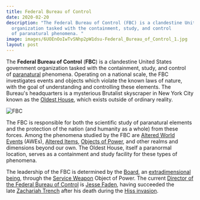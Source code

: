 ```yaml
---
title: Federal Bureau of Control
date: 2020-02-20
description: "The Federal Bureau of Control (FBC) is a clandestine United States government
  organization tasked with the containment, study, and control
  of paranatural phenomena. "
image: images/6UOEnOoIwTvSNhp2pW1dsu-Federal_Bureau_of_Control_1.jpg
layout: post
---
```

The **Federal Bureau of Control** (**FBC**) is a clandestine United States government organization tasked with the containment, study, and control of [paranatural](https://control.fandom.com/wiki/Paranatural "Paranatural") phenomena. Operating on a national scale, the FBC investigates events and objects which violate the known laws of nature, with the goal of understanding and controlling these elements. The Bureau's headquarters is a mysterious Brutalist skyscraper in New York City known as the [Oldest House](https://control.fandom.com/wiki/Oldest_House "Oldest House"), which exists outside of ordinary reality.

![FBC](images/5XF89csDUQ2HoBxiQJjrac-FBC.png)

The FBC is responsible for both the scientific study of paranatural elements and the protection of the nation (and humanity as a whole) from these forces. Among the phenomena studied by the FBC are [Altered World Events](https://control.fandom.com/wiki/AWE "AWE") (AWEs), [Altered Items](https://control.fandom.com/wiki/Altered_Items "Altered Items"), [Objects of Power](https://control.fandom.com/wiki/Object_of_Power "Object of Power"), and other realms and dimensions beyond our own. The Oldest House, itself a paranormal location, serves as a containment and study facility for these types of phenomena.

The leadership of the FBC is determined by the [Board](https://control.fandom.com/wiki/The_Board "The Board"), an [extradimensional being](https://control.fandom.com/wiki/Extradimensional_being "Extradimensional being"), through the [Service Weapon](https://control.fandom.com/wiki/Service_Weapon "Service Weapon") Object of Power. The current [Director of the Federal Bureau of Control](https://control.fandom.com/wiki/Director_of_the_Federal_Bureau_of_Control "Director of the Federal Bureau of Control") is [Jesse Faden](https://control.fandom.com/wiki/Jesse_Faden "Jesse Faden"), having succeeded the late [Zachariah Trench](https://control.fandom.com/wiki/Zachariah_Trench "Zachariah Trench") after his death during the [Hiss invasion](https://control.fandom.com/wiki/Hiss_invasion "Hiss invasion").
